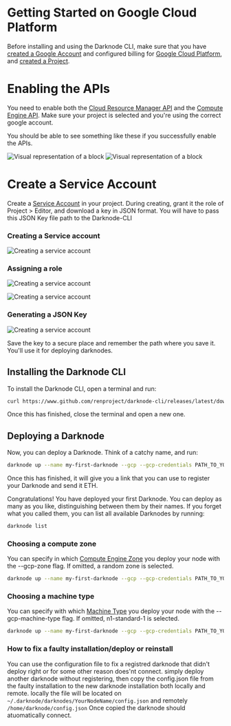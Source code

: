 # Getting Started on Google Cloud Platform

Before installing and using the Darknode CLI, make sure that you have [created a Google Account](https://accounts.google.com/SignUp) and configured billing for [Google Cloud Platform](https://cloud.google.com/billing/docs/how-to/manage-billing-account), and [created a Project](https://cloud.google.com/resource-manager/docs/creating-managing-projects).

# Enabling the APIs

You need to enable both the [Cloud Resource Manager API](https://console.developers.google.com/apis/library/cloudresourcemanager.googleapis.com) and 
the [Compute Engine API](https://console.developers.google.com/apis/library/compute.googleapis.com). Make sure your project is selected and you're using the correct google account. 

You should be able to see something like these if you successfully enable the APIs. 

![Visual representation of a block](cloud_resource_manager.png)
![Visual representation of a block](compute_engine.png)

# Create a Service Account

Create a [Service Account](https://cloud.google.com/iam/docs/creating-managing-service-accounts) in your project. During creating, grant it the role of Project \> Editor, and download a key in JSON format. You will have to pass this JSON Key file path to the Darknode-CLI

### Creating a Service account
![Creating a service account](create-sa-1.png)

### Assigning a role

![Creating a service account](create-sa-2.png)

![Creating a service account](create-sa-3.png)

### Generating a JSON Key

![Creating a service account](create-sa-4.png)

Save the key to a secure place and remember the path where you save it. You'll use it for deploying darknodes.

## Installing the Darknode CLI

To install the Darknode CLI, open a terminal and run:

```sh
curl https://www.github.com/renproject/darknode-cli/releases/latest/download/install.sh -sSfL | sh
```

Once this has finished, close the terminal and open a new one.

## Deploying a Darknode

Now, you can deploy a Darknode. Think of a catchy name, and run:

```sh
darknode up --name my-first-darknode --gcp --gcp-credentials PATH_TO_YOUR_DOWNLOADED_JSON_FILE
```
Once this has finished, it will give you a link that you can use to register your Darknode and send it ETH.

Congratulations! You have deployed your first Darknode. You can deploy as many as you like, distinguishing between them by their names. If you forget what you called them, you can list all available Darknodes by running:

```sh
darknode list
```

### Choosing a compute zone

You can specify in which [Compute Engine Zone](https://cloud.google.com/compute/docs/regions-zones/) you deploy your node with the --gcp-zone flag. If omitted, a random zone is selected.

```sh
darknode up --name my-first-darknode --gcp --gcp-credentials PATH_TO_YOUR_DOWNLOADED_JSON_FILE --gcp-zone europe-west1-b
```

### Choosing a machine type

You can specify with which [Machine Type](https://cloud.google.com/compute/docs/machine-types) you deploy your node with the --gcp-machine-type flag. If omitted, n1-standard-1 is selected.

```sh
darknode up --name my-first-darknode --gcp --gcp-credentials PATH_TO_YOUR_DOWNLOADED_JSON_FILE --gcp-machine-type f1-micro
```

### How to fix a faulty installation/deploy or reinstall

You can use the configuration file to fix a registred darknode that didn't deploy right or  for some other reason does'nt connect. simply deploy another darknode without registering, then copy the config.json file from the faulty installation to the new darknode installation both locally and remote. locally the file will be located on ```~/.darknode/darknodes/YourNodeName/config.json``` and remotely ```/home/darknode/config.json```
Once copied the darknode should atuomatically connect.
